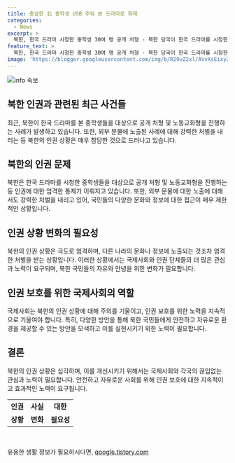 ```yaml
---
title: 총살한 北 중학생 USB 주워 본 드라마로 화제
categories:
  - News
excerpt: >
  북한, 한국 드라마 시청한 중학생 30여 명 공개 처형 - 북한 당국이 한국 드라마를 시청한 중학생 30여 명을 공개 처형하며 외부 문화에 노출된 사람들을 강력히 처벌하고 있다. 이로써 북한의 인권 문제는 계속되고 있으며, 대북 전단 속 USB에 담긴 드라마를 보는 것뿐만 아니라, 밥을 지어 먹는 행위에 이르기까지 반동사상으로 규정하고 있음이 드러났다. 북한은 외부 문물에 노출되는 사례에 대해 사형 형벌을 내리고 있으며, 이에 반발하거나 저항하는 행위에 대해서도 강력한 처벌을 하고 있다. 이에 대한 국제사회의 관심과 운동이 계속되어야 할 것으로 보인다.
feature_text: >
  북한, 한국 드라마 시청한 중학생 30여 명 공개 처형 - 북한 당국이 한국 드라마를 시청한 중학생 30여 명을 공개 처형하며 외부 문화에 노출된 사람들을 강력히 처벌하고 있다. 이로써 북한의 인권 문제는 계속되고 있으며, 대북 전단 속 USB에 담긴 드라마를 보는 것뿐만 아니라, 밥을 지어 먹는 행위에 이르기까지 반동사상으로 규정하고 있음이 드러났다. 북한은 외부 문물에 노출되는 사례에 대해 사형 형벌을 내리고 있으며, 이에 반발하거나 저항하는 행위에 대해서도 강력한 처벌을 하고 있다. 이에 대한 국제사회의 관심과 운동이 계속되어야 할 것으로 보인다.
image: 'https://blogger.googleusercontent.com/img/b/R29vZ2xl/AVvXsEixyZcFfHzMRdzZMjFBmAUKJYCLCGyLL1o632UiGVXcaFdKo_bkvkuCioo0uUKlGfBVcT3P84aROyZIXSBEx3Aw5nCQ3pTgDom1WDC4m8eifvWiAmWEEVb4x6G_l8C0QH225ldMjyaFvpxGEBGNO37VmDTDMHGhJPq73UglMfDca1-0aw/s1600/blogspot.png'
---
```


<p><img src="https://blogger.googleusercontent.com/img/b/R29vZ2xl/AVvXsEixyZcFfHzMRdzZMjFBmAUKJYCLCGyLL1o632UiGVXcaFdKo_bkvkuCioo0uUKlGfBVcT3P84aROyZIXSBEx3Aw5nCQ3pTgDom1WDC4m8eifvWiAmWEEVb4x6G_l8C0QH225ldMjyaFvpxGEBGNO37VmDTDMHGhJPq73UglMfDca1-0aw/s1600/blogspot.png" alt="info 속보" /></p>

<h2 data-ke-size="size26">북한 인권과 관련된 최근 사건들</h2>

<p data-ke-size="size16">최근, 북한이 한국 드라마를 본 중학생들을 대상으로 공개 처형 및 노동교화형을 진행하는 사례가 발생하고 있습니다. 또한, 외부 문물에 노출된 사례에 대해 강력한 처벌을 내리는 등 북한의 인권 상황은 매우 참담한 것으로 드러나고 있습니다.</p>

<h2 data-ke-size="size26">북한의 인권 문제</h2>

<p data-ke-size="size16">북한은 한국 드라마를 시청한 중학생들을 대상으로 공개 처형 및 노동교화형을 진행하는 등 인권에 대한 엄격한 통제가 이뤄지고 있습니다. 또한, 외부 문물에 대한 노출에 대해서도 강력한 처벌을 내리고 있어, 국민들의 다양한 문화와 정보에 대한 접근이 매우 제한적인 상황입니다.</p>

<h2 data-ke-size="size26">인권 상황 변화의 필요성</h2>

<p data-ke-size="size16">북한의 인권 상황은 극도로 엄격하며, 다른 나라의 문화나 정보에 노출되는 것조차 엄격한 처벌을 받는 상황입니다. 이러한 상황에서는 국제사회와 인권 단체들의 더 많은 관심과 노력이 요구되며, 북한 국민들의 자유와 안녕을 위한 변화가 필요합니다.</p>

<h2 data-ke-size="size26">인권 보호를 위한 국제사회의 역할</h2>

<p data-ke-size="size16">국제사회는 북한의 인권 상황에 대해 주의를 기울이고, 인권 보호를 위한 노력을 지속적으로 기울여야 합니다. 특히, 다양한 방안을 통해 북한 국민들에게 안전하고 자유로운 환경을 제공할 수 있는 방안을 모색하고 이를 실현시키기 위한 노력이 필요합니다.</p>

<h2 data-ke-size="size26">결론</h2>

<p data-ke-size="size16">북한의 인권 상황은 심각하며, 이를 개선시키기 위해서는 국제사회와 각국의 끊임없는 관심과 노력이 필요합니다. 안전하고 자유로운 사회를 위해 인권 보호에 대한 지속적이고 효과적인 노력이 요구됩니다.</p>

<table>
  <tr>
    <td style="text-align: center; height: 17px;"><b>인권</b></td>
    <td style="text-align: center; height: 17px;"><b>사실</b></td>
    <td style="text-align: center; height: 17px;"><b>대한</b></td>
  </tr>
  <tr>
    <td style="text-align: center; height: 17px;"><b>상황</b></td>
    <td style="text-align: center; height: 17px;"><b>변화</b></td>
    <td style="text-align: center; height: 17px;"><b>필요성</b></td>
  </tr>
</table>

<p data-ke-size="size16">&nbsp;</p>
유용한 생활 정보가 필요하시다면, <a href="https://qoogle.tistory.com" rel="dofollow">qoogle.tistory.com</a>


